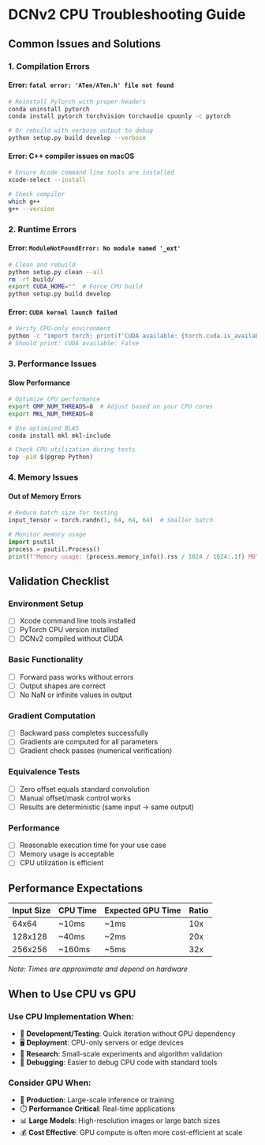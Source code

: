 # DCNv2 CPU Troubleshooting Guide

## Common Issues and Solutions

### 1. Compilation Errors

#### Error: `fatal error: 'ATen/ATen.h' file not found`
```bash
# Reinstall PyTorch with proper headers
conda uninstall pytorch
conda install pytorch torchvision torchaudio cpuonly -c pytorch

# Or rebuild with verbose output to debug
python setup.py build develop --verbose
```

#### Error: C++ compiler issues on macOS
```bash
# Ensure Xcode command line tools are installed
xcode-select --install

# Check compiler
which g++
g++ --version
```

### 2. Runtime Errors

#### Error: `ModuleNotFoundError: No module named '_ext'`
```bash
# Clean and rebuild
python setup.py clean --all
rm -rf build/
export CUDA_HOME=""  # Force CPU build
python setup.py build develop
```

#### Error: `CUDA kernel launch failed`
```bash
# Verify CPU-only environment
python -c "import torch; print(f'CUDA available: {torch.cuda.is_available()}')"
# Should print: CUDA available: False
```

### 3. Performance Issues

#### Slow Performance
```bash
# Optimize CPU performance
export OMP_NUM_THREADS=8  # Adjust based on your CPU cores
export MKL_NUM_THREADS=8

# Use optimized BLAS
conda install mkl mkl-include

# Check CPU utilization during tests
top -pid $(pgrep Python)
```

### 4. Memory Issues

#### Out of Memory Errors
```python
# Reduce batch size for testing
input_tensor = torch.randn(1, 64, 64, 64)  # Smaller batch

# Monitor memory usage
import psutil
process = psutil.Process()
print(f"Memory usage: {process.memory_info().rss / 1024 / 1024:.1f} MB")
```

## Validation Checklist

### Environment Setup
- [ ] Xcode command line tools installed
- [ ] PyTorch CPU version installed
- [ ] DCNv2 compiled without CUDA

### Basic Functionality
- [ ] Forward pass works without errors
- [ ] Output shapes are correct
- [ ] No NaN or infinite values in output

### Gradient Computation
- [ ] Backward pass completes successfully
- [ ] Gradients are computed for all parameters
- [ ] Gradient check passes (numerical verification)

### Equivalence Tests
- [ ] Zero offset equals standard convolution
- [ ] Manual offset/mask control works
- [ ] Results are deterministic (same input -> same output)

### Performance
- [ ] Reasonable execution time for your use case
- [ ] Memory usage is acceptable
- [ ] CPU utilization is efficient

## Performance Expectations

| Input Size | CPU Time | Expected GPU Time | Ratio |
|------------|----------|-------------------|--------|
| 64x64      | ~10ms    | ~1ms             | 10x    |
| 128x128    | ~40ms    | ~2ms             | 20x    |
| 256x256    | ~160ms   | ~5ms             | 32x    |

*Note: Times are approximate and depend on hardware*

## When to Use CPU vs GPU

### Use CPU Implementation When:
- 🔬 **Development/Testing**: Quick iteration without GPU dependency
- 🖥️ **Deployment**: CPU-only servers or edge devices
- 🧪 **Research**: Small-scale experiments and algorithm validation
- 🐛 **Debugging**: Easier to debug CPU code with standard tools

### Consider GPU When:
- 🚀 **Production**: Large-scale inference or training
- ⏱️ **Performance Critical**: Real-time applications
- 📊 **Large Models**: High-resolution images or large batch sizes
- 💰 **Cost Effective**: GPU compute is often more cost-efficient at scale